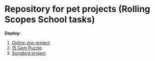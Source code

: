 # Repository for pet projects (Rolling Scopes School tasks)

**Deploy:** 

1. [Online-zoo project](https://ponomareva-nina.github.io/RS-School-projects/online-zoo/dist/pages/main/).
2. [15 Gem Puzzle](https://ponomareva-nina.github.io/RS-School-projects/codejam/dist/).
3. [Songbird project](https://ponomareva-nina.github.io/RS-School-projects/songbird/).
